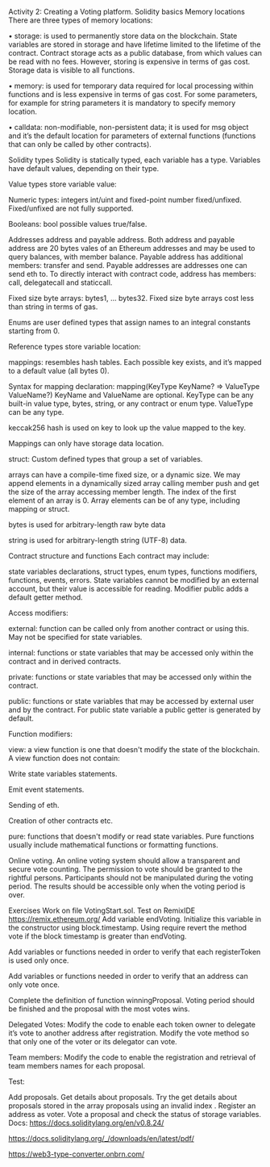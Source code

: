 Activity 2: Creating a Voting platform.
Solidity basics
Memory locations
There are three types of memory locations:

• storage: is used to permanently store data on the blockchain. State variables are stored in storage and have lifetime limited to the lifetime of the contract. Contract storage acts as a public database, from which values can be read with no fees. However, storing is expensive in terms of gas cost. Storage data is visible to all functions.

• memory: is used for temporary data required for local processing within functions and is less expensive in terms of gas cost. For some parameters, for example for string parameters it is mandatory to specify memory location.

• calldata: non-modifiable, non-persistent data; it is used for msg object and it’s the default location for parameters of external functions (functions that can only be called by other contracts).

Solidity types
Solidity is statically typed, each variable has a type. Variables have default values, depending on their type.

Value types store variable value:

Numeric types: integers int/uint and fixed-point number fixed/unfixed. Fixed/unfixed are not fully supported.

Booleans: bool possible values true/false.

Addresses address and payable address. Both address and payable address are 20 bytes vales of an Ethereum addresses and may be used to query balances, with member balance. Payable address has additional members: transfer and send. Payable addresses are addresses one can send eth to. To directly interact with contract code, address has members: call, delegatecall and staticcall.

Fixed size byte arrays: bytes1, … bytes32. Fixed size byte arrays cost less than string in terms of gas.

Enums are user defined types that assign names to an integral constants starting from 0.

Reference types store variable location:

mappings: resembles hash tables. Each possible key exists, and it’s mapped to a default value (all bytes 0).

Syntax for mapping declaration: mapping(KeyType KeyName? => ValueType ValueName?) KeyName and ValueName are optional. KeyType can be any built-in value type, bytes, string, or any contract or enum type. ValueType can be any type.

keccak256 hash is used on key to look up the value mapped to the key.

Mappings can only have storage data location.

struct: Custom defined types that group a set of variables.

arrays can have a compile-time fixed size, or a dynamic size. We may append elements in a dynamically sized array calling member push and get the size of the array accessing member length. The index of the first element of an array is 0. Array elements can be of any type, including mapping or struct.

bytes is used for arbitrary-length raw byte data

string is used for arbitrary-length string (UTF-8) data.

Contract structure and functions
Each contract may include:

state variables declarations,
struct types, enum types,
functions modifiers,
functions,
events,
errors.
State variables cannot be modified by an external account, but their value is accessible for reading. Modifier public adds a default getter method.

Access modifiers:

external: function can be called only from another contract or using this. May not be specified for state variables.

internal: functions or state variables that may be accessed only within the contract and in derived contracts.

private: functions or state variables that may be accessed only within the contract.

public: functions or state variables that may be accessed by external user and by the contract. For public state variable a public getter is generated by default.

Function modifiers:

view: a view function is one that doesn't modify the state of the blockchain. A view function does not contain:

Write state variables statements.

Emit event statements.

Sending of eth.

Creation of other contracts etc.

pure: functions that doesn't modify or read state variables. Pure functions usually include mathematical functions or formatting functions.

Online voting.
An online voting system should allow a transparent and secure vote counting. The permission to vote should be granted to the rightful persons. Participants should not be manipulated during the voting period. The results should be accessible only when the voting period is over.

Exercises
Work on file VotingStart.sol. Test on RemixIDE https://remix.ethereum.org/
Add variable endVoting. Initialize this variable in the constructor using block.timestamp. Using require revert the method vote if the block timestamp is greater than endVoting.

Add variables or functions needed in order to verify that each registerToken is used only once.

Add variables or functions needed in order to verify that an address can only vote once.

Complete the definition of function winningProposal. Voting period should be finished and the proposal with the most votes wins.

Delegated Votes: Modify the code to enable each token owner to delegate it’s vote to another address after registration. Modify the vote method so that only one of the voter or its delegator can vote.

Team members: Modify the code to enable the registration and retrieval of team members names for each proposal.

Test:

Add proposals.
Get details about proposals.
Try the get details about proposals stored in the array proposals using an invalid index .
Register an address as voter.
Vote a proposal and check the status of storage variables.
Docs:
https://docs.soliditylang.org/en/v0.8.24/

https://docs.soliditylang.org/_/downloads/en/latest/pdf/

https://web3-type-converter.onbrn.com/
